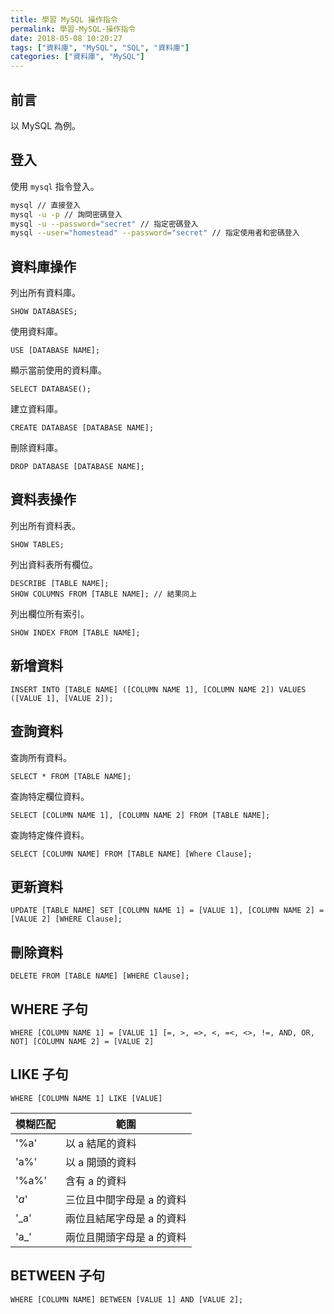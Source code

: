 ```yaml
---
title: 學習 MySQL 操作指令
permalink: 學習-MySQL-操作指令
date: 2018-05-08 10:20:27
tags: ["資料庫", "MySQL", "SQL", "資料庫"]
categories: ["資料庫", "MySQL"]
---
```


## 前言

以 MySQL 為例。

## 登入

使用 `mysql` 指令登入。

```BASH
mysql // 直接登入
mysql -u -p // 詢問密碼登入
mysql -u --password="secret" // 指定密碼登入
mysql --user="homestead" --password="secret" // 指定使用者和密碼登入
```

## 資料庫操作

列出所有資料庫。

```MYSQL
SHOW DATABASES;
```

使用資料庫。

```MYSQL
USE [DATABASE NAME];
```

顯示當前使用的資料庫。

```MYSQL
SELECT DATABASE();
```

建立資料庫。

```MYSQL
CREATE DATABASE [DATABASE NAME];
```

刪除資料庫。

```MYSQL
DROP DATABASE [DATABASE NAME];
```

## 資料表操作

列出所有資料表。

```MYSQL
SHOW TABLES;
```

列出資料表所有欄位。

```MYSQL
DESCRIBE [TABLE NAME];
SHOW COLUMNS FROM [TABLE NAME]; // 結果同上
```

列出欄位所有索引。

```MYSQL
SHOW INDEX FROM [TABLE NAME];
```

## 新增資料

```MYSQL
INSERT INTO [TABLE NAME] ([COLUMN NAME 1], [COLUMN NAME 2]) VALUES ([VALUE 1], [VALUE 2]);
```

## 查詢資料

查詢所有資料。

```MYSQL
SELECT * FROM [TABLE NAME];
```

查詢特定欄位資料。

```MYSQL
SELECT [COLUMN NAME 1], [COLUMN NAME 2] FROM [TABLE NAME];
```

查詢特定條件資料。

```MYSQL
SELECT [COLUMN NAME] FROM [TABLE NAME] [Where Clause];
```

## 更新資料

```MYSQL
UPDATE [TABLE NAME] SET [COLUMN NAME 1] = [VALUE 1], [COLUMN NAME 2] = [VALUE 2] [WHERE Clause];
```

## 刪除資料

```MYSQL
DELETE FROM [TABLE NAME] [WHERE Clause];
```

## WHERE 子句

```MYSQL
WHERE [COLUMN NAME 1] = [VALUE 1] [=, >, =>, <, =<, <>, !=, AND, OR, NOT] [COLUMN NAME 2] = [VALUE 2]
```

## LIKE 子句

```MYSQL
WHERE [COLUMN NAME 1] LIKE [VALUE]
```

| 模糊匹配 | 範圍 |
| --- | --- |
| '%a' | 以 a 結尾的資料 |
| 'a%' | 以 a 開頭的資料 |
| '%a%' | 含有 a 的資料 |
| '_a_' | 三位且中間字母是 a 的資料 |
| '\_a' | 兩位且結尾字母是 a 的資料 |
| 'a\_' | 兩位且開頭字母是 a 的資料 |

## BETWEEN 子句

```MYSQL
WHERE [COLUMN NAME] BETWEEN [VALUE 1] AND [VALUE 2];
```
